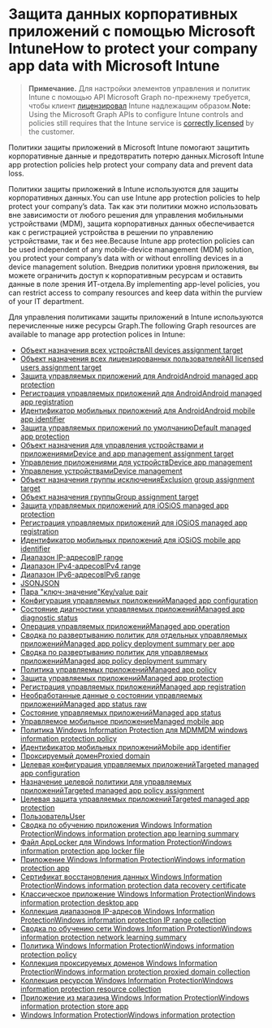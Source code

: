 # <a name="how-to-protect-your-company-app-data-with-microsoft-intune"></a><span data-ttu-id="f0f4a-101">Защита данных корпоративных приложений с помощью Microsoft Intune</span><span class="sxs-lookup"><span data-stu-id="f0f4a-101">How to protect your company app data with Microsoft Intune</span></span>

> <span data-ttu-id="f0f4a-102">**Примечание.** Для настройки элементов управления и политик Intune с помощью API Microsoft Graph по-прежнему требуется, чтобы клиент [лицензировал](https://www.microsoft.com/ru-RU/cloud-platform/microsoft-intune-pricing) Intune надлежащим образом.</span><span class="sxs-lookup"><span data-stu-id="f0f4a-102">**Note:** Using the Microsoft Graph APIs to configure Intune controls and policies still requires that the Intune service is [correctly licensed](https://www.microsoft.com/ru-RU/cloud-platform/microsoft-intune-pricing) by the customer.</span></span>

<span data-ttu-id="f0f4a-103">Политики защиты приложений в Microsoft Intune помогают защитить корпоративные данные и предотвратить потерю данных.</span><span class="sxs-lookup"><span data-stu-id="f0f4a-103">Microsoft Intune app protection policies help protect your company data and prevent data loss.</span></span>

<span data-ttu-id="f0f4a-104">Политики защиты приложений в Intune используются для защиты корпоративных данных.</span><span class="sxs-lookup"><span data-stu-id="f0f4a-104">You can use Intune app protection policies to help protect your company’s data.</span></span> <span data-ttu-id="f0f4a-105">Так как эти политики можно использовать вне зависимости от любого решения для управления мобильными устройствами (MDM), защита корпоративных данных обеспечивается как с регистрацией устройства в решении по управлению устройствами, так и без нее.</span><span class="sxs-lookup"><span data-stu-id="f0f4a-105">Because Intune app protection policies can be used independent of any mobile-device management (MDM) solution, you protect your company’s data with or without enrolling devices in a device management solution.</span></span> <span data-ttu-id="f0f4a-106">Внедрив политики уровня приложения, вы можете ограничить доступ к корпоративным ресурсам и оставить данные в поле зрения ИТ-отдела.</span><span class="sxs-lookup"><span data-stu-id="f0f4a-106">By implementing app-level policies, you can restrict access to company resources and keep data within the purview of your IT department.</span></span>

<span data-ttu-id="f0f4a-107">Для управления политиками защиты приложений в Intune используются перечисленные ниже ресурсы Graph.</span><span class="sxs-lookup"><span data-stu-id="f0f4a-107">The following Graph resources are available to manage app protection polices in Intune:</span></span>

- [<span data-ttu-id="f0f4a-108">Объект назначения всех устройств</span><span class="sxs-lookup"><span data-stu-id="f0f4a-108">All devices assignment target</span></span>](intune_mam_alldevicesassignmenttarget.md)
- [<span data-ttu-id="f0f4a-109">Объект назначения всех лицензированных пользователей</span><span class="sxs-lookup"><span data-stu-id="f0f4a-109">All licensed users assignment target</span></span>](intune_mam_alllicensedusersassignmenttarget.md)
- [<span data-ttu-id="f0f4a-110">Защита управляемых приложений для Android</span><span class="sxs-lookup"><span data-stu-id="f0f4a-110">Android managed app protection</span></span>](intune_mam_androidmanagedappprotection.md)
- [<span data-ttu-id="f0f4a-111">Регистрация управляемых приложений для Android</span><span class="sxs-lookup"><span data-stu-id="f0f4a-111">Android managed app registration</span></span>](intune_mam_androidmanagedappregistration.md)
- [<span data-ttu-id="f0f4a-112">Идентификатор мобильных приложений для Android</span><span class="sxs-lookup"><span data-stu-id="f0f4a-112">Android mobile app identifier</span></span>](intune_mam_androidmobileappidentifier.md)
- [<span data-ttu-id="f0f4a-113">Защита управляемых приложений по умолчанию</span><span class="sxs-lookup"><span data-stu-id="f0f4a-113">Default managed app protection</span></span>](intune_mam_defaultmanagedappprotection.md)
- [<span data-ttu-id="f0f4a-114">Объект назначения для управления устройствами и приложениями</span><span class="sxs-lookup"><span data-stu-id="f0f4a-114">Device and app management assignment target</span></span>](intune_mam_deviceandappmanagementassignmenttarget.md)
- [<span data-ttu-id="f0f4a-115">Управление приложениями для устройств</span><span class="sxs-lookup"><span data-stu-id="f0f4a-115">Device app management</span></span>](intune_mam_deviceappmanagement.md)
- [<span data-ttu-id="f0f4a-116">Управление устройствами</span><span class="sxs-lookup"><span data-stu-id="f0f4a-116">Device management</span></span>](intune_wip_devicemanagement.md)
- [<span data-ttu-id="f0f4a-117">Объект назначения группы исключения</span><span class="sxs-lookup"><span data-stu-id="f0f4a-117">Exclusion group assignment target</span></span>](intune_mam_exclusiongroupassignmenttarget.md)
- [<span data-ttu-id="f0f4a-118">Объект назначения группы</span><span class="sxs-lookup"><span data-stu-id="f0f4a-118">Group assignment target</span></span>](intune_mam_groupassignmenttarget.md)
- [<span data-ttu-id="f0f4a-119">Защита управляемых приложений для iOS</span><span class="sxs-lookup"><span data-stu-id="f0f4a-119">iOS managed app protection</span></span>](intune_mam_iosmanagedappprotection.md)
- [<span data-ttu-id="f0f4a-120">Регистрация управляемых приложений для iOS</span><span class="sxs-lookup"><span data-stu-id="f0f4a-120">iOS managed app registration</span></span>](intune_mam_iosmanagedappregistration.md)
- [<span data-ttu-id="f0f4a-121">Идентификатор мобильных приложений для iOS</span><span class="sxs-lookup"><span data-stu-id="f0f4a-121">iOS mobile app identifier</span></span>](intune_mam_iosmobileappidentifier.md)
- [<span data-ttu-id="f0f4a-122">Диапазон IP-адресов</span><span class="sxs-lookup"><span data-stu-id="f0f4a-122">IP range</span></span>](intune_mam_iprange.md)
- [<span data-ttu-id="f0f4a-123">Диапазон IPv4-адресов</span><span class="sxs-lookup"><span data-stu-id="f0f4a-123">IPv4 range</span></span>](intune_mam_ipv4range.md)
- [<span data-ttu-id="f0f4a-124">Диапазон IPv6-адресов</span><span class="sxs-lookup"><span data-stu-id="f0f4a-124">IPv6 range</span></span>](intune_mam_ipv6range.md)
- [<span data-ttu-id="f0f4a-125">JSON</span><span class="sxs-lookup"><span data-stu-id="f0f4a-125">JSON</span></span>](intune_mam_json.md)
- [<span data-ttu-id="f0f4a-126">Пара "ключ-значение"</span><span class="sxs-lookup"><span data-stu-id="f0f4a-126">Key/value pair</span></span>](intune_mam_keyvaluepair.md)
- [<span data-ttu-id="f0f4a-127">Конфигурация управляемых приложений</span><span class="sxs-lookup"><span data-stu-id="f0f4a-127">Managed app configuration</span></span>](intune_mam_managedappconfiguration.md)
- [<span data-ttu-id="f0f4a-128">Состояние диагностики управляемых приложений</span><span class="sxs-lookup"><span data-stu-id="f0f4a-128">Managed app diagnostic status</span></span>](intune_mam_managedappdiagnosticstatus.md)
- [<span data-ttu-id="f0f4a-129">Операция управляемых приложений</span><span class="sxs-lookup"><span data-stu-id="f0f4a-129">Managed app operation</span></span>](intune_mam_managedappoperation.md)
- [<span data-ttu-id="f0f4a-130">Сводка по развертыванию политик для отдельных управляемых приложений</span><span class="sxs-lookup"><span data-stu-id="f0f4a-130">Managed app policy deployment summary per app</span></span>](intune_mam_managedapppolicydeploymentsummaryperapp.md)
- [<span data-ttu-id="f0f4a-131">Сводка по развертыванию политик для управляемых приложений</span><span class="sxs-lookup"><span data-stu-id="f0f4a-131">Managed app policy deployment summary</span></span>](intune_mam_managedapppolicydeploymentsummary.md)
- [<span data-ttu-id="f0f4a-132">Политика управляемых приложений</span><span class="sxs-lookup"><span data-stu-id="f0f4a-132">Managed app policy</span></span>](intune_mam_managedapppolicy.md)
- [<span data-ttu-id="f0f4a-133">Защита управляемых приложений</span><span class="sxs-lookup"><span data-stu-id="f0f4a-133">Managed app protection</span></span>](intune_mam_managedappprotection.md)
- [<span data-ttu-id="f0f4a-134">Регистрация управляемых приложений</span><span class="sxs-lookup"><span data-stu-id="f0f4a-134">Managed app registration</span></span>](intune_mam_managedappregistration.md)
- [<span data-ttu-id="f0f4a-135">Необработанные данные о состоянии управляемых приложений</span><span class="sxs-lookup"><span data-stu-id="f0f4a-135">Managed app status raw</span></span>](intune_mam_managedappstatusraw.md)
- [<span data-ttu-id="f0f4a-136">Состояние управляемых приложений</span><span class="sxs-lookup"><span data-stu-id="f0f4a-136">Managed app status</span></span>](intune_mam_managedappstatus.md)
- [<span data-ttu-id="f0f4a-137">Управляемое мобильное приложение</span><span class="sxs-lookup"><span data-stu-id="f0f4a-137">Managed mobile app</span></span>](intune_mam_managedmobileapp.md)
- [<span data-ttu-id="f0f4a-138">Политика Windows Information Protection для MDM</span><span class="sxs-lookup"><span data-stu-id="f0f4a-138">MDM windows information protection policy</span></span>](intune_mam_mdmwindowsinformationprotectionpolicy.md)
- [<span data-ttu-id="f0f4a-139">Идентификатор мобильных приложений</span><span class="sxs-lookup"><span data-stu-id="f0f4a-139">Mobile app identifier</span></span>](intune_mam_mobileappidentifier.md)
- [<span data-ttu-id="f0f4a-140">Проксируемый домен</span><span class="sxs-lookup"><span data-stu-id="f0f4a-140">Proxied domain</span></span>](intune_mam_proxieddomain.md)
- [<span data-ttu-id="f0f4a-141">Целевая конфигурация управляемых приложений</span><span class="sxs-lookup"><span data-stu-id="f0f4a-141">Targeted managed app configuration</span></span>](intune_mam_targetedmanagedappconfiguration.md)
- [<span data-ttu-id="f0f4a-142">Назначение целевой политики для управляемых приложений</span><span class="sxs-lookup"><span data-stu-id="f0f4a-142">Targeted managed app policy assignment</span></span>](intune_mam_targetedmanagedapppolicyassignment.md)
- [<span data-ttu-id="f0f4a-143">Целевая защита управляемых приложений</span><span class="sxs-lookup"><span data-stu-id="f0f4a-143">Targeted managed app protection</span></span>](intune_mam_targetedmanagedappprotection.md)
- [<span data-ttu-id="f0f4a-144">Пользователь</span><span class="sxs-lookup"><span data-stu-id="f0f4a-144">User</span></span>](intune_mam_user.md)
- [<span data-ttu-id="f0f4a-145">Сводка по обучению приложения Windows Information Protection</span><span class="sxs-lookup"><span data-stu-id="f0f4a-145">Windows information protection app learning summary</span></span>](intune_wip_windowsinformationprotectionapplearningsummary.md)
- [<span data-ttu-id="f0f4a-146">Файл AppLocker для Windows Information Protection</span><span class="sxs-lookup"><span data-stu-id="f0f4a-146">Windows information protection app locker file</span></span>](intune_mam_windowsinformationprotectionapplockerfile.md)
- [<span data-ttu-id="f0f4a-147">Приложение Windows Information Protection</span><span class="sxs-lookup"><span data-stu-id="f0f4a-147">Windows information protection app</span></span>](intune_mam_windowsinformationprotectionapp.md)
- [<span data-ttu-id="f0f4a-148">Сертификат восстановления данных Windows Information Protection</span><span class="sxs-lookup"><span data-stu-id="f0f4a-148">Windows information protection data recovery certificate</span></span>](intune_mam_windowsinformationprotectiondatarecoverycertificate.md)
- [<span data-ttu-id="f0f4a-149">Классическое приложение Windows Information Protection</span><span class="sxs-lookup"><span data-stu-id="f0f4a-149">Windows information protection desktop app</span></span>](intune_mam_windowsinformationprotectiondesktopapp.md)
- [<span data-ttu-id="f0f4a-150">Коллекция диапазонов IP-адресов Windows Information Protection</span><span class="sxs-lookup"><span data-stu-id="f0f4a-150">Windows information protection IP range collection</span></span>](intune_mam_windowsinformationprotectioniprangecollection.md)
- [<span data-ttu-id="f0f4a-151">Сводка по обучению сети Windows Information Protection</span><span class="sxs-lookup"><span data-stu-id="f0f4a-151">Windows information protection network learning summary</span></span>](intune_wip_windowsinformationprotectionnetworklearningsummary.md)
- [<span data-ttu-id="f0f4a-152">Политика Windows Information Protection</span><span class="sxs-lookup"><span data-stu-id="f0f4a-152">Windows information protection policy</span></span>](intune_mam_windowsinformationprotectionpolicy.md)
- [<span data-ttu-id="f0f4a-153">Коллекция проксируемых доменов Windows Information Protection</span><span class="sxs-lookup"><span data-stu-id="f0f4a-153">Windows information protection proxied domain collection</span></span>](intune_mam_windowsinformationprotectionproxieddomaincollection.md)
- [<span data-ttu-id="f0f4a-154">Коллекция ресурсов Windows Information Protection</span><span class="sxs-lookup"><span data-stu-id="f0f4a-154">Windows information protection resource collection</span></span>](intune_mam_windowsinformationprotectionresourcecollection.md)
- [<span data-ttu-id="f0f4a-155">Приложение из магазина Windows Information Protection</span><span class="sxs-lookup"><span data-stu-id="f0f4a-155">Windows information protection store app</span></span>](intune_mam_windowsinformationprotectionstoreapp.md)
- [<span data-ttu-id="f0f4a-156">Windows Information Protection</span><span class="sxs-lookup"><span data-stu-id="f0f4a-156">Windows information protection</span></span>](intune_mam_windowsinformationprotection.md)

